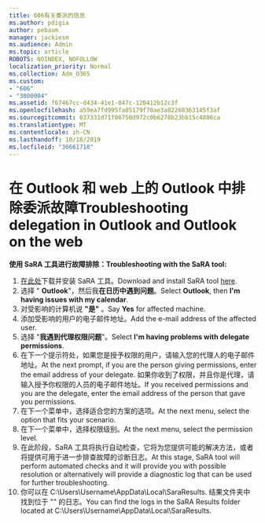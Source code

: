 ```yaml
---
title: 606有关委派的信息
ms.author: pdigia
author: pebaum
manager: jackiesm
ms.audience: Admin
ms.topic: article
ROBOTS: NOINDEX, NOFOLLOW
localization_priority: Normal
ms.collection: Adm_O365
ms.custom:
- "606"
- "3800004"
ms.assetid: f67467cc-d434-41e1-847c-120412b12c3f
ms.openlocfilehash: a59ea7fd995fa05179f70ae3a82268363145f3af
ms.sourcegitcommit: 037331d71f06750d972c0b6278b23bb15c4806ca
ms.translationtype: MT
ms.contentlocale: zh-CN
ms.lasthandoff: 10/18/2019
ms.locfileid: "36661718"
---
```

# <a name="troubleshooting-delegation-in-outlook-and-outlook-on-the-web"></a><span data-ttu-id="78480-102">在 Outlook 和 web 上的 Outlook 中排除委派故障</span><span class="sxs-lookup"><span data-stu-id="78480-102">Troubleshooting delegation in Outlook and Outlook on the web</span></span>

<span data-ttu-id="78480-103">**使用 SaRA 工具进行故障排除：**</span><span class="sxs-lookup"><span data-stu-id="78480-103">**Troubleshooting with the SaRA tool:**</span></span>

1. <span data-ttu-id="78480-104">[在此处](https://aka.ms/SaRA-SkypeForBusinessSignIn)下载并安装 SaRA 工具。</span><span class="sxs-lookup"><span data-stu-id="78480-104">Download and install SaRA tool [here](https://aka.ms/SaRA-SkypeForBusinessSignIn).</span></span>
1. <span data-ttu-id="78480-105">选择 " **Outlook**"，然后我**在日历中遇到问题**。</span><span class="sxs-lookup"><span data-stu-id="78480-105">Select **Outlook**, then **I'm having issues with my calendar**.</span></span>
1. <span data-ttu-id="78480-106">对受影响的计算机说 **"是"** 。</span><span class="sxs-lookup"><span data-stu-id="78480-106">Say **Yes** for affected machine.</span></span>
1. <span data-ttu-id="78480-107">添加受影响的用户的电子邮件地址。</span><span class="sxs-lookup"><span data-stu-id="78480-107">Add the e-mail address of the affected user.</span></span>
1. <span data-ttu-id="78480-108">选择 "**我遇到代理权限问题**"。</span><span class="sxs-lookup"><span data-stu-id="78480-108">Select **I'm having problems with delegate permissions**.</span></span>
1. <span data-ttu-id="78480-109">在下一个提示符处，如果您是授予权限的用户，请输入您的代理人的电子邮件地址。</span><span class="sxs-lookup"><span data-stu-id="78480-109">At the next prompt, if you are the person giving permissions, enter the email address of your delegate.</span></span> <span data-ttu-id="78480-110">如果你收到了权限，并且你是代理，请输入授予你权限的人员的电子邮件地址。</span><span class="sxs-lookup"><span data-stu-id="78480-110">If you received permissions and you are the delegate, enter the email address of the person that gave you permissions.</span></span>
1. <span data-ttu-id="78480-111">在下一个菜单中，选择适合您的方案的选项。</span><span class="sxs-lookup"><span data-stu-id="78480-111">At the next menu, select the option that fits your scenario.</span></span>
1. <span data-ttu-id="78480-112">在下一个菜单中，选择权限级别。</span><span class="sxs-lookup"><span data-stu-id="78480-112">At the next menu, select the permission level.</span></span>
1. <span data-ttu-id="78480-113">在此阶段，SaRA 工具将执行自动检查，它将为您提供可能的解决方法，或者将提供可用于进一步排查故障的诊断日志。</span><span class="sxs-lookup"><span data-stu-id="78480-113">At this stage, SaRA tool will perform automated checks and it will provide you with possible resolution or alternatively will provide a diagnostic log that can be used for further troubleshooting.</span></span>
1. <span data-ttu-id="78480-114">你可以在 C:\Users\Username\AppData\Local\SaraResults. 结果文件夹中找到位于 "" 的日志。</span><span class="sxs-lookup"><span data-stu-id="78480-114">You can find the logs in the SaRA Results folder located at C:\Users\Username\AppData\Local\SaraResults.</span></span>
